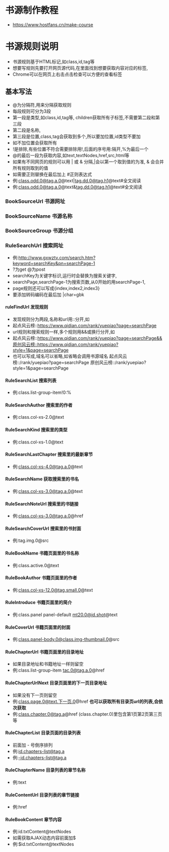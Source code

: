 # 书源制作教程
- https://www.hostfans.cn/make-course

# 书源规则说明
- 书源规则基于HTML标记,如class,id,tag等
- 想要写规则先要打开网页源代码,在里面找到想要获取内容对应的标签,
- Chrome可以在网页上右击点击检查可以方便的查看标签

## 基本写法
- @为分隔符,用来分隔获取规则
- 每段规则可分为3段
- 第一段是类型,如class,id,tag等, children获取所有子标签,不需要第二段和第三段
- 第二段是名称,
- 第三段是位置,class,tag会获取到多个,所以要加位置,id类型不要加
- 如不加位置会获取所有
- !是排除,有些位置不符合需要排除用!,后面的序号用:隔开,%为最后一个
- @的最后一段为获取内容,如text,textNodes,href,src,html等
- 如果有不同网页的规则可以用 | 或 & 分隔,|会以第一个取到值的为准, & 会合并所有规则取到的值
- 如需要正则替换在最后加上 #正则表达式
- 例:class.odd.0@tag.a.0@text|tag.dd.0@tag.h1@text#全文阅读
- 例:class.odd.0@tag.a.0@text&tag.dd.0@tag.h1@text#全文阅读

### BookSourceUrl 书源网址
### BookSourceName 书源名称
### BookSourceGroup 书源分组
### RuleSearchUrl 搜索网址
- 例:http://www.gxwztv.com/search.htm?keyword=searchKey&pn=searchPage-1
- ?为get @为post
- searchKey为关键字标识,运行时会替换为搜索关键字,
- searchPage,searchPage-1为搜索页数,从0开始的用searchPage-1,
- page规则还可以写成{index,index2,index3}
- 要添加转码编码在最后加 |char=gbk

#### ruleFindUrl 发现规则
- 发现规则分为两段,名称和url用::分开,如
- 起点风云榜::https://www.qidian.com/rank/yuepiao?page=searchPage
- url规则和搜索规则一样,多个规则用&&或换行分开,如
- 起点风云榜::https://www.qidian.com/rank/yuepiao?page=searchPage&&原创风云榜::https://www.qidian.com/rank/yuepiao?style=1&page=searchPage
- 也可以写成,域名可以省略,如省略会调用书源域名
起点风云榜::/rank/yuepiao?page=searchPage
原创风云榜::/rank/yuepiao?style=1&page=searchPage

#### RuleSearchList 搜索列表
- 例:class.list-group-item!0:%

#### RuleSearchAuthor 搜索里的作者
- 例:class.col-xs-2.0@text

#### RuleSearchKind 搜索里的类型
- 例:class.col-xs-1.0@text

#### RuleSearchLastChapter 搜索里的最新章节
- 例:class.col-xs-4.0@tag.a.0@text

#### RuleSearchName 获取搜索里的书名
- 例:class.col-xs-3.0@tag.a.0@text

#### RuleSearchNoteUrl 搜索里的书链接
- 例:class.col-xs-3.0@tag.a.0@href

#### RuleSearchCoverUrl 搜索里的书封面
- 例:tag.img.0@src

#### RuleBookName 书籍页面里的书名称
- 例:class.active.0@text

#### RuleBookAuthor 书籍页面里的作者
- 例:class.col-xs-12.0@tag.small.0@text

#### RuleIntroduce 书籍页面里的简介
- 例:class.panel panel-default mt20.0@id.shot@text

#### RuleCoverUrl 书籍页面里的封面
- 例:class.panel-body.0@class.img-thumbnail.0@src

#### RuleChapterUrl 书籍页面里的目录地址
- 如果目录地址和书籍地址一样则留空
- 例:class.list-group-item tac.0@tag.a.0@href

#### RuleChapterUrlNext 目录页面里的下一页目录地址
- 如果没有下一页则留空
- 例:class.page.0@text.下一页.0@href
**也可以获取所有目录页url的列表,会依次获取**
 - 例:class.chapter.0@tag.a@href  (class.chapter.0)里包含第1页第2页第三页等

#### RuleChapterList 目录页面的目录列表
- 前面加 - 号倒序排列
- 例:id.chapters-list@tag.a
- 例:-id.chapters-list@tag.a

#### RuleChapterName 目录列表的章节名称
- 例:text

#### RuleContentUrl 目录列表的章节链接
- 例:href

#### RuleBookContent 章节内容
- 例:id.txtContent@textNodes
- 如需获取AJAX动态内容前面加$
- 例:$id.txtContent@textNodes
